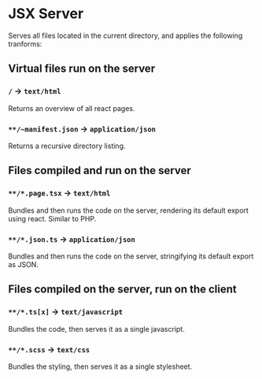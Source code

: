 # JSX Server

Serves all files located in the current directory, and applies the following tranforms:

## Virtual files run on the server

### `/` &rarr; `text/html`
Returns an overview of all react pages.
### `**/~manifest.json` &rarr; `application/json`
Returns a recursive directory listing.

## Files compiled and run on the server

### `**/*.page.tsx` &rarr; `text/html`
Bundles and then runs the code on the server, rendering its default export using react. Similar to PHP.

### `**/*.json.ts` &rarr; `application/json`
Bundles and then runs the code on the server, stringifying its default export as JSON.

## Files compiled on the server, run on the client

### `**/*.ts[x]` &rarr; `text/javascript`
Bundles the code, then serves it as a single javascript.

### `**/*.scss` &rarr; `text/css`
Bundles the styling, then serves it as a single stylesheet.
